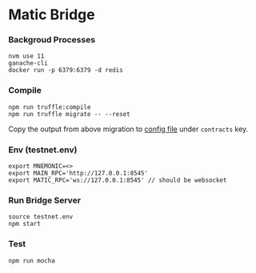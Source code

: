 # Matic Bridge

### Backgroud Processes
```
nvm use 11
ganache-cli
docker run -p 6379:6379 -d redis
```

### Compile
```
npm run truffle:compile
npm run truffle migrate -- --reset
```
Copy the output from above migration to [config file](./config/default.json#16) under `contracts` key.

### Env (testnet.env)
```
export MNEMONIC=<>
export MAIN_RPC='http://127.0.0.1:8545'
export MATIC_RPC='ws://127.0.0.1:8545' // should be websocket
```

### Run Bridge Server
```
source testnet.env
npm start
```

### Test
```
npm run mocha
```
